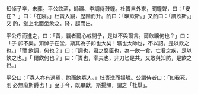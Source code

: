 知悼子卒，未葬。平公飲酒，師曠、李調侍鼓鐘。杜簣自外來，聞鐘聲，曰：「安在？
」曰：「在寢。」杜簣入寢，歷階而升。酌曰：「曠飲斯。」又酌曰：「調飲斯。」又
酌，堂上北面坐飲之。降，趨而出。

平公呼而進之，曰：「蕢，曩者爾心或開予，是以不與爾言。爾飲曠何也？」曰：「子
卯不樂。知悼子在堂，斯其為子卯也大矣！曠也太師也，不以詔。是以飲之也。」「爾
飲調，何也？」曰：「調也，君之褻臣也，為一飲一食，亡君之疾，是以飲之也。」「
爾飲何也？」曰：「簣也，宰夫也，非刀匕是共，又敢與知防，是飲之也。」

平公曰：「寡人亦有過焉，酌而飲寡人。」杜簣洗而揚觶。公謂侍者曰：「如我死，則
必無廢斯爵也！」至于今，既畢獻，斯揚觶，謂之「杜舉」。

